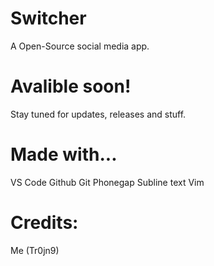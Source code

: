 # Switcher
A Open-Source social media app.

# Avalible soon!
Stay tuned for updates, releases and stuff.

# Made with...
VS Code
Github
Git
Phonegap
Subline text
Vim

# Credits:
Me (Tr0jn9)
